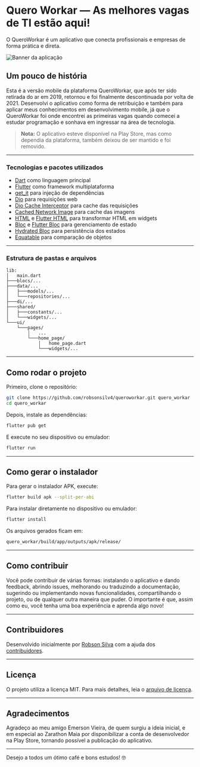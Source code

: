 # Quero Workar — As melhores vagas de TI estão aqui!

O QueroWorkar é um aplicativo que conecta profissionais e empresas de forma prática e direta.

![Banner da aplicação](./banner.png)

## Um pouco de história

Esta é a versão mobile da plataforma QueroWorkar, que após ter sido retirada do ar em 2019, retornou e foi finalmente descontinuada por volta de 2021. Desenvolvi o aplicativo como forma de retribuição e também para aplicar meus conhecimentos em desenvolvimento mobile, já que o QueroWorkar foi onde encontrei as primeiras vagas quando comecei a estudar programação e sonhava em ingressar na área de tecnologia.

> **Nota:** O aplicativo esteve disponível na Play Store, mas como dependia da plataforma, também deixou de ser mantido e foi removido.

---

### Tecnologias e pacotes utilizados

- [Dart](https://dart.dev/) como linguagem principal
- [Flutter](https://flutter.dev/) como framework multiplataforma
- [get_it](https://pub.dev/packages/get_it) para injeção de dependências
- [Dio](https://pub.dev/packages/dio) para requisições web
- [Dio Cache Interceptor](https://pub.dev/packages/dio_cache_interceptor) para cache das requisições
- [Cached Network Image](https://pub.dev/packages/cached_network_image) para cache das imagens
- [HTML](https://github.com/dart-lang/html) e [Flutter HTML](https://github.com/Sub6Resources/flutter_html) para transformar HTML em widgets
- [Bloc](https://pub.dev/packages/bloc) e [Flutter Bloc](https://pub.dev/packages/flutter_bloc) para gerenciamento de estado
- [Hydrated Bloc](https://pub.dev/packages/hydrated_bloc) para persistência dos estados
- [Equatable](https://pub.dev/packages/equatable) para comparação de objetos

---

### Estrutura de pastas e arquivos

```
lib:
│   main.dart
├───blocs/...
├───data/...
│   ├───models/...
│   └───repositories/...
├───di/...
├───shared/
│   ├───constants/...
│   └───widgets/...
└───ui/
    └───pages/
        │   ...
        └───home_page/
            │   home_page.dart
            └───widgets/...
```

---

## Como rodar o projeto

Primeiro, clone o repositório:

```sh
git clone https://github.com/robsonsilv4/queroworkar.git quero_workar
cd quero_workar
```

Depois, instale as dependências:

```sh
flutter pub get
```

E execute no seu dispositivo ou emulador:

```sh
flutter run
```

---

## Como gerar o instalador

Para gerar o instalador APK, execute:

```sh
flutter build apk --split-per-abi
```

Para instalar diretamente no dispositivo ou emulador:

```sh
flutter install
```

Os arquivos gerados ficam em:

```sh
quero_workar/build/app/outputs/apk/release/
```

---

## Como contribuir

Você pode contribuir de várias formas: instalando o aplicativo e dando feedback, abrindo issues, melhorando ou traduzindo a documentação, sugerindo ou implementando novas funcionalidades, compartilhando o projeto, ou de qualquer outra maneira que puder. O importante é que, assim como eu, você tenha uma boa experiência e aprenda algo novo!

---

## Contribuidores

Desenvolvido inicialmente por [Robson Silva](https://github.com/robsonsilv4) com a ajuda dos [contribuidores](./CONTRIBUTORS.md).

---

## Licença

O projeto utiliza a licença MIT. Para mais detalhes, leia o [arquivo de licença](./LICENSE.md).

---

## Agradecimentos

Agradeço ao meu amigo Emerson Vieira, de quem surgiu a ideia inicial, e em especial ao Zarathon Maia por disponibilizar a conta de desenvolvedor na Play Store, tornando possível a publicação do aplicativo.

---

Desejo a todos um ótimo café e bons estudos! 🤓
